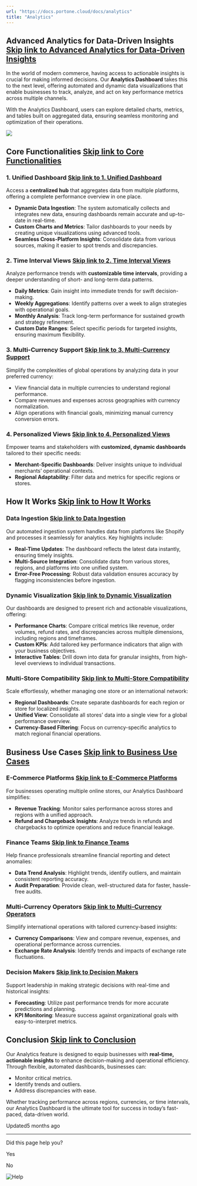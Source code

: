 ```yaml
---
url: "https://docs.portone.cloud/docs/analytics"
title: "Analytics"
---
```


## Advanced Analytics for Data-Driven Insights   [Skip link to Advanced Analytics for Data-Driven Insights](https://docs.portone.cloud/docs/analytics\#advanced-analytics-for-data-driven-insights)

In the world of modern commerce, having access to actionable insights is crucial for making informed decisions. Our **Analytics Dashboard** takes this to the next level, offering automated and dynamic data visualizations that enable businesses to track, analyze, and act on key performance metrics across multiple channels.

With the Analytics Dashboard, users can explore detailed charts, metrics, and tables built on aggregated data, ensuring seamless monitoring and optimization of their operations.

![](https://files.readme.io/21e17512222de94e12ae25c29e543a126a2e5d72d33b38a6fc98ac1b23a67a50-analytics_dashboard.png)

## Core Functionalities   [Skip link to Core Functionalities](https://docs.portone.cloud/docs/analytics\#core-functionalities)

### 1\. Unified Dashboard   [Skip link to 1. Unified Dashboard](https://docs.portone.cloud/docs/analytics\#1-unified-dashboard)

Access a **centralized hub** that aggregates data from multiple platforms, offering a complete performance overview in one place.

- **Dynamic Data Ingestion**: The system automatically collects and integrates new data, ensuring dashboards remain accurate and up-to-date in real-time.
- **Custom Charts and Metrics**: Tailor dashboards to your needs by creating unique visualizations using advanced tools.
- **Seamless Cross-Platform Insights**: Consolidate data from various sources, making it easier to spot trends and discrepancies.

### 2\. Time Interval Views   [Skip link to 2. Time Interval Views](https://docs.portone.cloud/docs/analytics\#2-time-interval-views)

Analyze performance trends with **customizable time intervals**, providing a deeper understanding of short- and long-term data patterns.

- **Daily Metrics**: Gain insight into immediate trends for swift decision-making.
- **Weekly Aggregations**: Identify patterns over a week to align strategies with operational goals.
- **Monthly Analysis**: Track long-term performance for sustained growth and strategy refinement.
- **Custom Date Ranges**: Select specific periods for targeted insights, ensuring maximum flexibility.

### 3\. Multi-Currency Support   [Skip link to 3. Multi-Currency Support](https://docs.portone.cloud/docs/analytics\#3-multi-currency-support)

Simplify the complexities of global operations by analyzing data in your preferred currency:

- View financial data in multiple currencies to understand regional performance.
- Compare revenues and expenses across geographies with currency normalization.
- Align operations with financial goals, minimizing manual currency conversion errors.

### 4\. Personalized Views   [Skip link to 4. Personalized Views](https://docs.portone.cloud/docs/analytics\#4-personalized-views)

Empower teams and stakeholders with **customized, dynamic dashboards** tailored to their specific needs:

- **Merchant-Specific Dashboards**: Deliver insights unique to individual merchants’ operational contexts.
- **Regional Adaptability**: Filter data and metrics for specific regions or stores.

## How It Works   [Skip link to How It Works](https://docs.portone.cloud/docs/analytics\#how-it-works)

### Data Ingestion   [Skip link to Data Ingestion](https://docs.portone.cloud/docs/analytics\#data-ingestion)

Our automated ingestion system handles data from platforms like Shopify and processes it seamlessly for analytics. Key highlights include:

- **Real-Time Updates**: The dashboard reflects the latest data instantly, ensuring timely insights.
- **Multi-Source Integration**: Consolidate data from various stores, regions, and platforms into one unified system.
- **Error-Free Processing**: Robust data validation ensures accuracy by flagging inconsistencies before ingestion.

### Dynamic Visualization   [Skip link to Dynamic Visualization](https://docs.portone.cloud/docs/analytics\#dynamic-visualization)

Our dashboards are designed to present rich and actionable visualizations, offering:

- **Performance Charts**: Compare critical metrics like revenue, order volumes, refund rates, and discrepancies across multiple dimensions, including regions and timeframes.
- **Custom KPIs**: Add tailored key performance indicators that align with your business objectives.
- **Interactive Tables**: Drill down into data for granular insights, from high-level overviews to individual transactions.

### Multi-Store Compatibility   [Skip link to Multi-Store Compatibility](https://docs.portone.cloud/docs/analytics\#multi-store-compatibility)

Scale effortlessly, whether managing one store or an international network:

- **Regional Dashboards**: Create separate dashboards for each region or store for localized insights.
- **Unified View**: Consolidate all stores’ data into a single view for a global performance overview.
- **Currency-Based Filtering**: Focus on currency-specific analytics to match regional financial operations.

## Business Use Cases   [Skip link to Business Use Cases](https://docs.portone.cloud/docs/analytics\#business-use-cases)

### E-Commerce Platforms   [Skip link to E-Commerce Platforms](https://docs.portone.cloud/docs/analytics\#e-commerce-platforms)

For businesses operating multiple online stores, our Analytics Dashboard simplifies:

- **Revenue Tracking**: Monitor sales performance across stores and regions with a unified approach.
- **Refund and Chargeback Insights**: Analyze trends in refunds and chargebacks to optimize operations and reduce financial leakage.

### Finance Teams   [Skip link to Finance Teams](https://docs.portone.cloud/docs/analytics\#finance-teams)

Help finance professionals streamline financial reporting and detect anomalies:

- **Data Trend Analysis**: Highlight trends, identify outliers, and maintain consistent reporting accuracy.
- **Audit Preparation**: Provide clean, well-structured data for faster, hassle-free audits.

### Multi-Currency Operators   [Skip link to Multi-Currency Operators](https://docs.portone.cloud/docs/analytics\#multi-currency-operators)

Simplify international operations with tailored currency-based insights:

- **Currency Comparisons**: View and compare revenue, expenses, and operational performance across currencies.
- **Exchange Rate Analysis**: Identify trends and impacts of exchange rate fluctuations.

### Decision Makers   [Skip link to Decision Makers](https://docs.portone.cloud/docs/analytics\#decision-makers)

Support leadership in making strategic decisions with real-time and historical insights:

- **Forecasting**: Utilize past performance trends for more accurate predictions and planning.
- **KPI Monitoring**: Measure success against organizational goals with easy-to-interpret metrics.

## Conclusion   [Skip link to Conclusion](https://docs.portone.cloud/docs/analytics\#conclusion)

Our Analytics feature is designed to equip businesses with **real-time, actionable insights** to enhance decision-making and operational efficiency. Through flexible, automated dashboards, businesses can:

- Monitor critical metrics.
- Identify trends and outliers.
- Address discrepancies with ease.

Whether tracking performance across regions, currencies, or time intervals, our Analytics Dashboard is the ultimate tool for success in today’s fast-paced, data-driven world.

Updated5 months ago

* * *

Did this page help you?

Yes

No

![Help](https://cdn.jsdelivr.net/gh/iamport-intl/portone-devx-chatbot-widget@production/public/chat-intro1.svg)